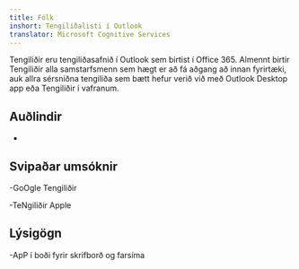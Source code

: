 ```yaml
---
title: Fólk
inshort: Tengiliðalisti í Outlook
translator: Microsoft Cognitive Services
---
```


Tengiliðir eru tengiliðasafnið í Outlook sem birtist í Office 365.
Almennt birtir Tengiliðir alla samstarfsmenn sem hægt er að fá aðgang að innan
fyrirtæki, auk allra sérsniðna tengiliða sem bætt hefur verið við með Outlook Desktop
app eða Tengiliðir í vafranum.

Auðlindir
---------

-   

Svipaðar umsóknir
--------------------

-GoOgle Tengiliðir

-TeNgiliðir Apple

Lýsigögn
--------

-ApP í boði fyrir skrifborð og farsíma

